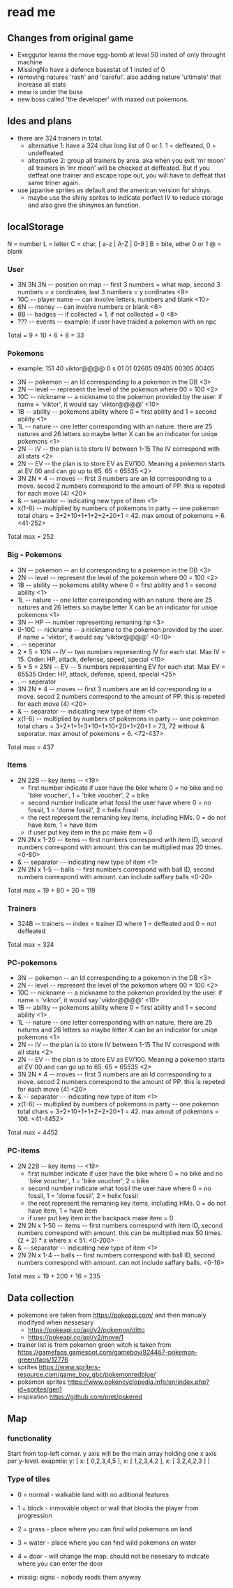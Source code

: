 # read me

## Changes from original game
* Exeggutor learns the move egg-bomb at leval 50 insted of only throught machine
* MissingNo have a defence basestat of 1 insted of 0
* removing natures 'rash' and 'careful'. also adding nature 'ultimate' that increase all stats
* mew is under the buss
* new boss called 'the developer' with maxed out pokemons.

## Ides and plans 
* there are 324 trainers in total. 
    - alternative 1: have a 324 char long list of 0 or 1. 1 = deffeated, 0 = undeffeated
    - alternative 2: group all trainers by area. aka when you exit 'mr moon' all trainers in 'mr moon' will be checked at deffeated. But if you deffeat one trainer and escape rope out, you will have to deffeat that same triner again.
* use japanise sprites as default and the american version for shinys. 
    - maybe use the shiny sprites to indicate perfect IV to reduce storage and also give the shinynes an function. 

## localStorage

N = number
L = letter
C = char, [ a-z | A-Z | 0-9 ]
B = bite, ether 0 or 1
@ = blank

### User
* 3N 3N 3N -- position on map -- first 3 numbers = what map, second 3 numbers = x cordinates, last 3 numbers = y cordinates <9>
* 10C -- player name -- can involve letters, numbers and blank <10>
* 6N -- money -- can involve numbers or blank <6>
* 8B -- badges -- if collected = 1, if not collected = 0 <8>
* ??? -- events -- example: if user have traided a pokemon with an npc

Total = 9 + 10 + 6 + 8 = 33

### Pokemons

 - example: 
151 40 viktor@@@@ 0 s 01 01 02605 09405 00305 00405

* 3N -- pokemon -- an Id corresponding to a pokemon in the DB <3>
* 2N -- level -- represent the level of the pokemon where 00 = 100 <2>
* 10C -- nickname -- a nickname to the pokemon provided by the user. if name = 'viktor', it would say 'viktor@@@@' <10>
* 1B -- ability -- pokemons ability where 0 = first ability and 1 = second ability <1>
* 1L -- nature -- one letter corresponding with an nature. there are 25 natures and 26 letters so maybe letter X can be an indicator for uniqe pokemons <1>
* 2N -- IV -- the plan is to store IV between 1-15 The IV correspond with all stats <2>
* 2N -- EV -- the plan is to store EV as EV/100. Meaning a pokemon starts at EV 00 and can go up to 65. 65 = 65535 <2>
* 3N 2N * 4 -- moves -- first 3 numbers are an Id corresponding to a move. secod 2 numbers correspond to the amount of PP. this is repeted for each move (4) <20>
* & -- separator -- indicating new type of item <1>
* x(1-6) -- multiplied by numbers of pokemons in party -- one pokemon total chars = 3+2+10+1+1+2+2+20+1 = 42. max amout of pokemons = 6. <41-252>

Total max = 252

### Big - Pokemons
* 3N -- pokemon -- an Id corresponding to a pokemon in the DB <3>
* 2N -- level -- represent the level of the pokemon where 00 = 100 <2>
* 1B -- ability -- pokemons ability where 0 = first ability and 1 = second ability <1>
* 1L -- nature -- one letter corresponding with an nature. there are 25 natures and 26 letters so maybe letter X can be an indicator for uniqe pokemons <1>
* 3N -- HP -- number representing remaning hp <3>
* 0-10C -- nickname -- a nickname to the pokemon provided by the user. if name = 'viktor', it would say 'viktor@@@@' <0-10>
* . -- seperator
* 2 * 5 = 10N -- IV -- two numbers representing IV for each stat. Max IV = 15. Order: HP, attack, defense, speed, special <10>
* 5 * 5 = 25N -- EV -- 5 numbers representing EV for each stat. Max EV = 65535 Order: HP, attack, defense, speed, special <25>
* . -- seperator
* 3N 2N * 4 -- moves -- first 3 numbers are an Id corresponding to a move. secod 2 numbers correspond to the amount of PP. this is repeted for each move (4) <20>
* & -- separator -- indicating new type of item <1>
* x(1-6) -- multiplied by numbers of pokemons in party -- one pokemon total chars = 3+2+1+1+3+10+1+10+20+1+20+1 = 73, 72 without & seperator. max amout of pokemons = 6. <72-437>

Total max = 437

### Items
* 2N 22B -- key items -- <19>
  - first number indicate if user have the bike where 0 = no bike and no 'bike voucher', 1 = 'bike voucher', 2 = bike
  - second number indicate what fossil the user have where 0 = no fossil, 1 = 'dome fossil', 2 = helix fossil
  - the rest represent the remaning key items, including HMs. 0 = do not have item, 1 = have item
  - if user put key item in the pc make item = 0 
* 2N 2N x 1-20 -- items -- first numbers correspond with item ID, second numbers correspond with amount. this can be multiplied max 20 times. <0-80>
* & -- separator -- indicating new type of item <1>
* 2N 2N x 1-5 -- balls -- first numbers correspond with ball ID, second numbers correspond with amount. can include saffary balls <0-20>

Total max = 19 + 80 + 20 = 119

### Trainers
* 324B -- trainers -- index = trainer ID where 1 = deffeated and 0 = not deffeated

Total max = 324

### PC-pokemons
* 3N -- pokemon -- an Id corresponding to a pokemon in the DB <3>
* 2N -- level -- represent the level of the pokemon where 00 = 100 <2>
* 10C -- nickname -- a nickname to the pokemon provided by the user. if name = 'viktor', it would say 'viktor@@@@' <10>
* 1B -- ability -- pokemons ability where 0 = first ability and 1 = second ability <1>
* 1L -- nature -- one letter corresponding with an nature. there are 25 natures and 26 letters so maybe letter X can be an indicator for uniqe pokemons <1>
* 2N -- IV -- the plan is to store IV between 1-15 The IV correspond with all stats <2>
* 2N -- EV -- the plan is to store EV as EV/100. Meaning a pokemon starts at EV 00 and can go up to 65. 65 = 65535 <2>
* 3N 2N * 4 -- moves -- first 3 numbers are an Id corresponding to a move. secod 2 numbers correspond to the amount of PP. this is repeted for each move (4) <20>
* & -- separator -- indicating new type of item <1>
* x(1-6) -- multiplied by numbers of pokemons in party -- one pokemon total chars = 3+2+10+1+1+2+2+20+1 = 42. max amout of pokemons = 106. <41-4452>

Total max = 4452

### PC-items
* 2N 22B -- key items -- <19>
  - first number indicate if user have the bike where 0 = no bike and no 'bike voucher', 1 = 'bike voucher', 2 = bike
  - second number indicate what fossil the user have where 0 = no fossil, 1 = 'dome fossil', 2 = helix fossil
  - the rest represent the remaning key items, including HMs. 0 = do not have item, 1 = have item
  - if user put key item in the backpack make item = 0 
* 2N 2N x 1-50 -- items -- first numbers correspond with item ID, second numbers correspond with amount. this can be multiplied max 50 times. (2 + 2) * x where x < 51. <0-200> 
* & -- separator -- indicating new type of item <1>
* 2N 2N x 1-4 -- balls -- first numbers correspond with ball ID, second numbers correspond with amount. can not include saffary balls. <0-16>

Total max = 19 + 200 + 16 = 235


## Data collection
* pokemons are taken from https://pokeapi.com/ and then manualy modifyed when nessesary
    - https://pokeapi.co/api/v2/pokemon/ditto
    - https://pokeapi.co/api/v2/move/1
* trainer list is from pokemon green witch is taken from https://gamefaqs.gamespot.com/gameboy/924467-pokemon-green/faqs/12776 
* sprites https://www.spriters-resource.com/game_boy_gbc/pokemonredblue/
* pokemon sprites https://www.pokencyclopedia.info/en/index.php?id=sprites/gen1
* inspiration https://github.com/pret/pokered 


## Map

### functionality

Start from top-left corner. y axis will be the main array holding one x axis per y-level.
exapmle: y: [
    x: [ 0,2,3,4,5 ],
    x: [ 1,2,3,4,2 ],
    x: [ 3,2,4,2,3 ]
]

### Type of tiles

- 0 = normal - walkable land with no aditional features
- 1 = block - inmovable object or wall that blocks the player from progression
- 2 = grass - place where you can find wild pokemons on land
- 3 = water - place where you can find wild pokemons on water
- 4 = door - will change the map. should not be nesesary to indicate where you can enter the door

- missig:  signs - nobody reads them anyway